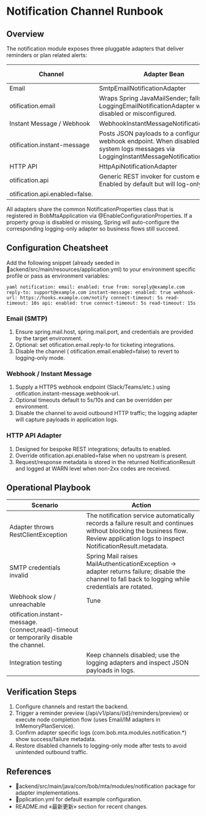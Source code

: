 ﻿# Notification Channel Runbook

## Overview
The notification module exposes three pluggable adapters that deliver reminders or plan related alerts:

| Channel | Adapter Bean | Property Prefix | Notes |
| --- | --- | --- | --- |
| Email | SmtpEmailNotificationAdapter | 
otification.email | Wraps Spring JavaMailSender; falls back to LoggingEmailNotificationAdapter when disabled or misconfigured. |
| Instant Message / Webhook | WebhookInstantMessageNotificationAdapter | 
otification.instant-message | Posts JSON payloads to a configured webhook endpoint. When disabled the system logs messages via LoggingInstantMessageNotificationAdapter. |
| HTTP API | HttpApiNotificationAdapter | 
otification.api | Generic REST invoker for custom endpoints. Enabled by default but will log-only when 
otification.api.enabled=false. |

All adapters share the common NotificationProperties class that is registered in BobMtaApplication via @EnableConfigurationProperties. If a property group is disabled or missing, Spring will auto-configure the corresponding logging-only adapter so business flows still succeed.

## Configuration Cheatsheet
Add the following snippet (already seeded in ackend/src/main/resources/application.yml) to your environment specific profile or pass as environment variables:

`yaml
notification:
  email:
    enabled: true
    from: noreply@example.com
    reply-to: support@example.com
  instant-message:
    enabled: true
    webhook-url: https://hooks.example.com/notify
    connect-timeout: 5s
    read-timeout: 10s
  api:
    enabled: true
    connect-timeout: 5s
    read-timeout: 15s
`

### Email (SMTP)
1. Ensure spring.mail.host, spring.mail.port, and credentials are provided by the target environment.
2. Optional: set 
otification.email.reply-to for ticketing integrations.
3. Disable the channel (
otification.email.enabled=false) to revert to logging-only mode.

### Webhook / Instant Message
1. Supply a HTTPS webhook endpoint (Slack/Teams/etc.) using 
otification.instant-message.webhook-url.
2. Optional timeouts default to 5s/10s and can be overridden per environment.
3. Disable the channel to avoid outbound HTTP traffic; the logging adapter will capture payloads in application logs.

### HTTP API Adapter
1. Designed for bespoke REST integrations; defaults to enabled.
2. Override 
otification.api.enabled=false when no upstream is present.
3. Request/response metadata is stored in the returned NotificationResult and logged at WARN level when non-2xx codes are received.

## Operational Playbook
| Scenario | Action |
| --- | --- |
| Adapter throws RestClientException | The notification service automatically records a failure result and continues without blocking the business flow. Review application logs to inspect NotificationResult.metadata. |
| SMTP credentials invalid | Spring Mail raises MailAuthenticationException -> adapter returns failure; disable the channel to fall back to logging while credentials are rotated. |
| Webhook slow / unreachable | Tune 
otification.instant-message.{connect,read}-timeout or temporarily disable the channel. |
| Integration testing | Keep channels disabled; use the logging adapters and inspect JSON payloads in logs. |

## Verification Steps
1. Configure channels and restart the backend.
2. Trigger a reminder preview (/api/v1/plans/{id}/reminders/preview) or execute node completion flow (uses Email/IM adapters in InMemoryPlanService).
3. Confirm adapter specific logs (com.bob.mta.modules.notification.*) show success/failure metadata.
4. Restore disabled channels to logging-only mode after tests to avoid unintended outbound traffic.

## References
- ackend/src/main/java/com/bob/mta/modules/notification package for adapter implementations.
- pplication.yml for default example configuration.
- README.md «最新更新» section for recent changes.
